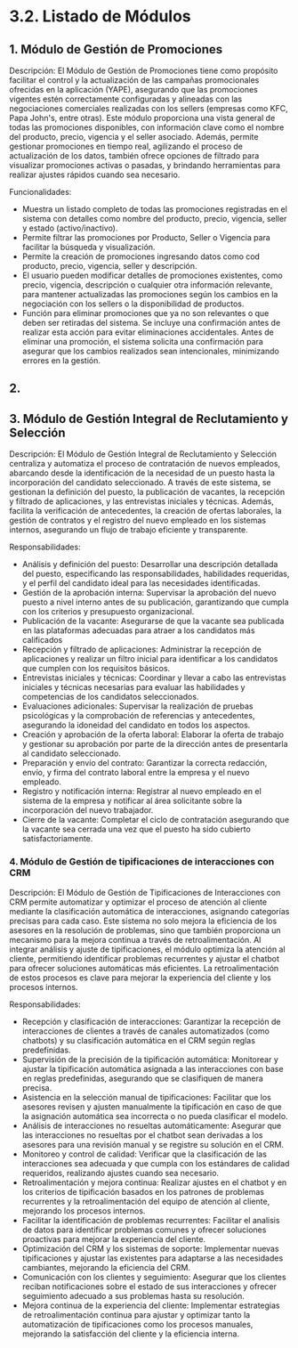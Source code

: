 # 3.2. Listado de Módulos
## 1. Módulo de Gestión de Promociones
Descripción: El Módulo de Gestión de Promociones tiene como propósito facilitar el control y la actualización de las campañas promocionales ofrecidas en la aplicación (YAPE), asegurando que las promociones vigentes estén correctamente configuradas y alineadas con las negociaciones comerciales realizadas con los sellers (empresas como KFC, Papa John's, entre otras).
Este módulo proporciona una vista general de todas las promociones disponibles, con información clave como el nombre del producto, precio, vigencia y el seller asociado. Además, permite gestionar promociones en tiempo real, agilizando el proceso de actualización de los datos, también ofrece opciones de filtrado para visualizar promociones activas o pasadas, y brindando herramientas para realizar ajustes rápidos cuando sea necesario.

Funcionalidades: 
- Muestra un listado completo de todas las promociones registradas en el sistema con detalles como nombre del producto, precio, vigencia, seller y estado (activo/inactivo).
- Permite filtrar las promociones por Producto, Seller o Vigencia para facilitar la búsqueda y visualización.
- Permite la creación de promociones ingresando datos como cod producto, precio, vigencia, seller y descripción.
- El usuario pueden modificar detalles de promociones existentes, como precio, vigencia, descripción o cualquier otra información relevante, para mantener actualizadas las promociones según los cambios en la negociación con los sellers o la disponibilidad de productos.
- Función para eliminar promociones que ya no son relevantes o que deben ser retiradas del sistema. Se incluye una confirmación antes de realizar esta acción para evitar eliminaciones accidentales. Antes de eliminar una promoción, el sistema solicita una confirmación para asegurar que los cambios realizados sean intencionales, minimizando errores en la gestión.


## 2. 
## 3. Módulo de Gestión Integral de Reclutamiento y Selección
Descripción: El Módulo de Gestión Integral de Reclutamiento y Selección centraliza y automatiza el proceso de contratación de nuevos empleados, abarcando desde la identificación de la necesidad de un puesto hasta la incorporación del candidato seleccionado. A través de este sistema, se gestionan la definición del puesto, la publicación de vacantes, la recepción y filtrado de aplicaciones, y las entrevistas iniciales y técnicas. Además, facilita la verificación de antecedentes, la creación de ofertas laborales, la gestión de contratos y el registro del nuevo empleado en los sistemas internos, asegurando un flujo de trabajo eficiente y transparente.

Responsabilidades:
- Análisis y definición del puesto: Desarrollar una descripción detallada del puesto, especificando las responsabilidades, habilidades requeridas, y el perfil del candidato ideal para las necesidades identificadas.
- Gestión de la aprobación interna: Supervisar la aprobación del nuevo puesto a nivel interno antes de su publicación, garantizando que cumpla con los criterios y presupuesto organizacional.
- Publicación de la vacante: Asegurarse de que la vacante sea publicada en las plataformas adecuadas para atraer a los candidatos más calificados
- Recepción y filtrado de aplicaciones: Administrar la recepción de aplicaciones y realizar un filtro inicial para identificar a los candidatos que cumplen con los requisitos básicos.
- Entrevistas iniciales y técnicas: Coordinar y llevar a cabo las entrevistas iniciales y técnicas necesarias para evaluar las habilidades y competencias de los candidatos seleccionados.
- Evaluaciones adicionales: Supervisar la realización de pruebas psicológicas y la comprobación de referencias y antecedentes, asegurando la idoneidad del candidato en todos los aspectos.
- Creación y aprobación de la oferta laboral: Elaborar la oferta de trabajo y gestionar su aprobación por parte de la dirección antes de presentarla al candidato seleccionado.
- Preparación y envío del contrato: Garantizar la correcta redacción, envío, y firma del contrato laboral entre la empresa y el nuevo empleado.
- Registro y notificación interna: Registrar al nuevo empleado en el sistema de la empresa y notificar al área solicitante sobre la incorporación del nuevo trabajador.
- Cierre de la vacante: Completar el ciclo de contratación asegurando que la vacante sea cerrada una vez que el puesto ha sido cubierto satisfactoriamente.
  
### 4. Módulo de Gestión de tipificaciones de interacciones con CRM
Descripción: El Módulo de Gestión de Tipificaciones de Interacciones con CRM permite automatizar y optimizar el proceso de atención al cliente mediante la clasificación automática de interacciones, asignando categorías precisas para cada caso. Este sistema no solo mejora la eficiencia de los asesores en la resolución de problemas, sino que también proporciona un mecanismo para la mejora continua a través de retroalimentación. Al integrar análisis y ajuste de tipificaciones, el módulo optimiza la atención al cliente, permitiendo identificar problemas recurrentes y ajustar el chatbot para ofrecer soluciones automáticas más eficientes. La retroalimentación de estos procesos es clave para mejorar la experiencia del cliente y los procesos internos.

Responsabilidades:

- Recepción y clasificación de interacciones: Garantizar la recepción de interacciones de clientes a través de canales automatizados (como chatbots) y su clasificación automática en el CRM según reglas predefinidas.
- Supervisión de la precisión de la tipificación automática: Monitorear y ajustar la tipificación automática asignada a las interacciones con base en reglas predefinidas, asegurando que se clasifiquen de manera precisa.
- Asistencia en la selección manual de tipificaciones: Facilitar que los asesores revisen y ajusten manualmente la tipificación en caso de que la asignación automática sea incorrecta o no pueda clasificar el modelo.
- Análisis de interacciones no resueltas automáticamente: Asegurar que las interacciones no resueltas por el chatbot sean derivadas a los asesores para una revisión manual y se registre su solución en el CRM.
- Monitoreo y control de calidad: Verificar que la clasificación de las interacciones sea adecuada y que cumpla con los estándares de calidad requeridos, realizando ajustes cuando sea necesario.
- Retroalimentación y mejora continua: Realizar ajustes en el chatbot y en los criterios de tipificación basados en los patrones de problemas recurrentes y la retroalimentación del equipo de atención al cliente, mejorando los procesos internos.
- Facilitar la identificación de problemas recurrentes: Facilitar el analisis de datos para identificar problemas comunes y ofrecer soluciones proactivas para mejorar la experiencia del cliente.
- Optimización del CRM y los sistemas de soporte: Implementar nuevas tipificaciones y ajustar las existentes para adaptarse a las necesidades cambiantes, mejorando la eficiencia del CRM.
- Comunicación con los clientes y seguimiento: Asegurar que los clientes reciban notificaciones sobre el estado de sus interacciones y ofrecer seguimiento adecuado a sus problemas hasta su resolución.
- Mejora continua de la experiencia del cliente: Implementar estrategias de retroalimentación continua para ajustar y optimizar tanto la automatización de tipificaciones como los procesos manuales, mejorando la satisfacción del cliente y la eficiencia interna.
